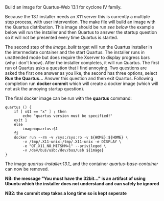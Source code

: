 Build an image for Quartus-Web 13.1 for cyclone IV family.

Because the 13.1 installer needs an X11 server this is currently a multiple
step process, with user intervention. The make file will build an image
with the Quartus distribution. This image should be run _see below_
the example below will run the installer and then Quartus to answer the startup
question so it will not be presented every time Quartus is started.

The second step of the *image_built* target will run the Quartus installer in
the intermediate container and the start Quartus. The installer runs in unattended mode but does require the Xserver to display progress bars (why i don't
know). After the installer completes, it will run Quartus. The first run of
Quartus asks a question that I find annoying. Two questions are asked the first
one answer as you like, the second has three options, select
**Run the Quartus...** Answer this question and then exit Quartus. Following
completion run **docker commit** which will create a docker image (which will
not ask the annoying startup question).

The final docker image can be run with the **quartus** command:
~~~~
quartus () {
	if [ x$1 == "x" ] ; then
		echo "quartus version must be specified!"
    exit 1
	else
		image=quartus:$1
	fi
	docker run --rm -v /sys:/sys:ro -v ${HOME}:${HOME} \
		-v /tmp/.X11-unix:/tmp/.X11-unix -e DISPLAY \
		-e "QT_X11_NO_MITSHM=1" --privileged \
		-v /dev/bus/usb:/dev/bus/usb ${image}
}
~~~~
The image _quartus-installer:13.1__ and the container _quartus-base-container_
can now be removed.

**NB: the message "You must have the 32bit..." is an artifact of using Ubuntu
which the installer does not understand and can safely be ignored**

**NB2: the commit step takes a long time so is kept seperate**
